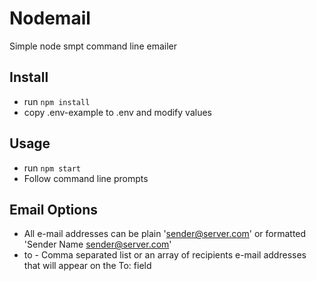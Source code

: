 Nodemail
========

Simple node smpt command line emailer

Install
-------
- run ```npm install```
- copy .env-example to .env and modify values

Usage
-----
- run ```npm start```
- Follow command line prompts

Email Options
-------------

- All e-mail addresses can be plain 'sender@server.com' or formatted 'Sender Name <sender@server.com>'
- to - Comma separated list or an array of recipients e-mail addresses that will appear on the To: field
